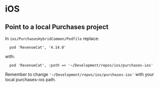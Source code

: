 # iOS

## Point to a local Purchases project

In `ios/PurchasesHybridCommon/Podfile` replace:

```
  pod 'RevenueCat', '4.14.0'
```

with:

```
  pod 'RevenueCat', :path => '~/Development/repos/ios/purchases-ios'
```

Remember to change `'~/Development/repos/ios/purchases-ios'` with your local purchases-ios path.